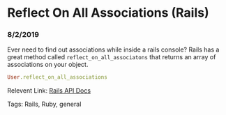 # Reflect On All Associations (Rails)

### 8/2/2019

Ever need to find out associations while inside a rails console? Rails has a great method called `reflect_on_all_associatons` that returns an array of associations on your object.


```ruby
User.reflect_on_all_associations
```

Relevent Link: [Rails API Docs](https://api.rubyonrails.org/classes/ActiveRecord/Reflection/ClassMethods.html#method-i-reflect_on_all_associations)

Tags: Rails, Ruby, general
